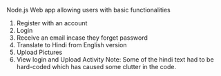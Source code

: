 Node.js Web app allowing users with basic functionalities
1. Register with an account
2. Login
3. Receive an email incase they forget password
4. Translate to Hindi from English version
5. Upload Pictures
6. View login and Upload Activity
Note: Some of the hindi text had to be hard-coded which has caused some clutter in the code.
 